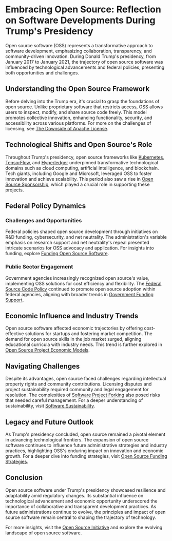 # Embracing Open Source: Reflection on Software Developments During Trump's Presidency

Open source software (OSS) represents a transformative approach to software development, emphasizing collaboration, transparency, and community-driven innovation. During Donald Trump's presidency, from January 2017 to January 2021, the trajectory of open source software was influenced by technological advancements and federal policies, presenting both opportunities and challenges.

## Understanding the Open Source Framework

Before delving into the Trump era, it's crucial to grasp the foundations of open source. Unlike proprietary software that restricts access, OSS allows users to inspect, modify, and share source code freely. This model promotes collective innovation, enhancing functionality, security, and accessibility across various platforms. For more on the challenges of licensing, see [The Downside of Apache License](https://www.license-token.com/wiki/the-downside-of-apache-license-and-why-i-never-would-use-it).

## Technological Shifts and Open Source's Role

Throughout Trump's presidency, open source frameworks like [Kubernetes](https://kubernetes.io/), [TensorFlow](https://www.tensorflow.org/), and [Hyperledger](https://www.hyperledger.org/) underpinned transformative technological domains such as cloud computing, artificial intelligence, and blockchain. Tech giants, including Google and Microsoft, leveraged OSS to foster innovation and achieve scalability. This period also saw a rise in [Open Source Sponsorship](https://www.license-token.com/wiki/open-source-sponsorship), which played a crucial role in supporting these projects.

## Federal Policy Dynamics

### Challenges and Opportunities

Federal policies shaped open source development through initiatives on R&D funding, cybersecurity, and net neutrality. The administration's variable emphasis on research support and net neutrality's repeal presented intricate scenarios for OSS advocacy and application. For insights into funding, explore [Funding Open Source Software](https://www.license-token.com/wiki/funding-open-source-software).

### Public Sector Engagement

Government agencies increasingly recognized open source's value, implementing OSS solutions for cost efficiency and flexibility. The [Federal Source Code Policy](https://www.whitehouse.gov/test-foia-page/) continued to promote open source adoption within federal agencies, aligning with broader trends in [Government Funding Support](https://www.license-token.com/wiki/government-funding-support).

## Economic Influence and Industry Trends

Open source software affected economic trajectories by offering cost-effective solutions for startups and fostering market competition. The demand for open source skills in the job market surged, aligning educational curricula with industry needs. This trend is further explored in [Open Source Project Economic Models](https://www.license-token.com/wiki/open-source-project-economic-models).

## Navigating Challenges

Despite its advantages, open source faced challenges regarding intellectual property rights and community contributions. Licensing disputes and project sustainability required community and legal engagement for resolution. The complexities of [Software Project Forking](https://www.license-token.com/wiki/software-project-forking) also posed risks that needed careful management. For a deeper understanding of sustainability, visit [Software Sustainability](https://www.license-token.com/wiki/software-sustainability).

## Legacy and Future Outlook

As Trump's presidency concluded, open source remained a pivotal element in advancing technological frontiers. The expansion of open source software continues to influence future administrative strategies and industry practices, highlighting OSS's enduring impact on innovation and economic growth. For a deeper dive into funding strategies, visit [Open Source Funding Strategies](https://www.license-token.com/wiki/open-source-funding-strategies).

## Conclusion

Open source software under Trump's presidency showcased resilience and adaptability amid regulatory changes. Its substantial influence on technological advancement and economic opportunity underscored the importance of collaborative and transparent development practices. As future administrations continue to evolve, the principles and impact of open source software remain central to shaping the trajectory of technology.

For more insights, visit the [Open Source Initiative](https://opensource.org/) and explore the evolving landscape of open source software.
